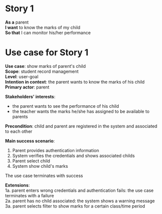 # Story 1
**As a** parent  
**I want** to know the marks of my child    
**So that** I can monitor his/her performance  

# Use case for Story 1
**Use case**: show marks of parent's child  
**Scope**: student record management  
**Level**: user-goal  
**Intention in context**: the parent wants to know the marks of his child  
**Primary actor**: parent  

**Stakeholders' interests**:
* the parent wants to see the performance of his child
* the teacher wants the marks he/she has assigned to be available to parents

**Precondition**: child and parent are registered in the system and associated to each other

**Main success scenario**:
1. Parent provides authentication information
2. System verifies the credentials and shows associated childs
3. Parent select child
4. System show child's marks  

The use case terminates with success

**Extensions**:  
1a. parent enters wrong credentials and authentication fails: the use case terminates with a failure  
2a. parent has no child associated: the system shows a warning message  
3a. parent selects filter to show marks for a certain class/time period
 
